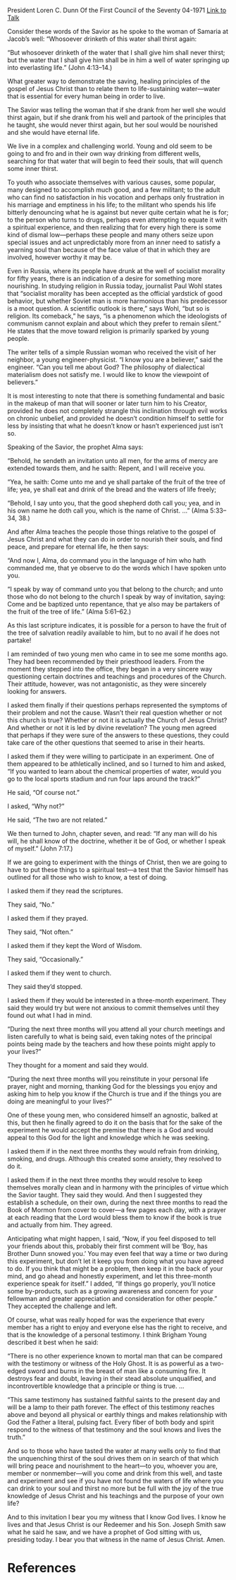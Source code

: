 President Loren C. Dunn
Of the First Council of the Seventy
04-1971
[Link to Talk](https://www.churchofjesuschrist.org/study/general-conference/1971/04/drink-of-the-pure-water?lang=eng)

Consider these words of the Savior as he spoke to the woman of Samaria at Jacob’s well: “Whosoever drinketh of this water shall thirst again:

“But whosoever drinketh of the water that I shall give him shall never thirst; but the water that I shall give him shall be in him a well of water springing up into everlasting life.” (John 4:13–14.)

What greater way to demonstrate the saving, healing principles of the gospel of Jesus Christ than to relate them to life-sustaining water—water that is essential for every human being in order to live.

The Savior was telling the woman that if she drank from her well she would thirst again, but if she drank from his well and partook of the principles that he taught, she would never thirst again, but her soul would be nourished and she would have eternal life.

We live in a complex and challenging world. Young and old seem to be going to and fro and in their own way drinking from different wells, searching for that water that will begin to feed their souls, that will quench some inner thirst.

To youth who associate themselves with various causes, some popular, many designed to accomplish much good, and a few militant; to the adult who can find no satisfaction in his vocation and perhaps only frustration in his marriage and emptiness in his life; to the militant who spends his life bitterly denouncing what he is against but never quite certain what he is for; to the person who turns to drugs, perhaps even attempting to equate it with a spiritual experience, and then realizing that for every high there is some kind of dismal low—perhaps these people and many others seize upon special issues and act unpredictably more from an inner need to satisfy a yearning soul than because of the face value of that in which they are involved, however worthy it may be.

Even in Russia, where its people have drunk at the well of socialist morality for fifty years, there is an indication of a desire for something more nourishing. In studying religion in Russia today, journalist Paul Wohl states that “socialist morality has been accepted as the official yardstick of good behavior, but whether Soviet man is more harmonious than his predecessor is a moot question. A scientific outlook is there,” says Wohl, “but so is religion. Its comeback,” he says, “is a phenomenon which the ideologists of communism cannot explain and about which they prefer to remain silent.” He states that the move toward religion is primarily sparked by young people.

The writer tells of a simple Russian woman who received the visit of her neighbor, a young engineer-physicist. “I know you are a believer,” said the engineer. “Can you tell me about God? The philosophy of dialectical materialism does not satisfy me. I would like to know the viewpoint of believers.”

It is most interesting to note that there is something fundamental and basic in the makeup of man that will sooner or later turn him to his Creator, provided he does not completely strangle this inclination through evil works on chronic unbelief, and provided he doesn’t condition himself to settle for less by insisting that what he doesn’t know or hasn’t experienced just isn’t so.

Speaking of the Savior, the prophet Alma says:

“Behold, he sendeth an invitation unto all men, for the arms of mercy are extended towards them, and he saith: Repent, and I will receive you.

“Yea, he saith: Come unto me and ye shall partake of the fruit of the tree of life; yea, ye shall eat and drink of the bread and the waters of life freely;

“Behold, I say unto you, that the good shepherd doth call you; yea, and in his own name he doth call you, which is the name of Christ. …” (Alma 5:33–34, 38.)

And after Alma teaches the people those things relative to the gospel of Jesus Christ and what they can do in order to nourish their souls, and find peace, and prepare for eternal life, he then says:

“And now I, Alma, do command you in the language of him who hath commanded me, that ye observe to do the words which I have spoken unto you.

“I speak by way of command unto you that belong to the church; and unto those who do not belong to the church I speak by way of invitation, saying: Come and be baptized unto repentance, that ye also may be partakers of the fruit of the tree of life.” (Alma 5:61–62.)

As this last scripture indicates, it is possible for a person to have the fruit of the tree of salvation readily available to him, but to no avail if he does not partake!

I am reminded of two young men who came in to see me some months ago. They had been recommended by their priesthood leaders. From the moment they stepped into the office, they began in a very sincere way questioning certain doctrines and teachings and procedures of the Church. Their attitude, however, was not antagonistic, as they were sincerely looking for answers.

I asked them finally if their questions perhaps represented the symptoms of their problem and not the cause. Wasn’t their real question whether or not this church is true? Whether or not it is actually the Church of Jesus Christ? And whether or not it is led by divine revelation? The young men agreed that perhaps if they were sure of the answers to these questions, they could take care of the other questions that seemed to arise in their hearts.

I asked them if they were willing to participate in an experiment. One of them appeared to be athletically inclined, and so I turned to him and asked, “If you wanted to learn about the chemical properties of water, would you go to the local sports stadium and run four laps around the track?”

He said, “Of course not.”

I asked, “Why not?”

He said, “The two are not related.”

We then turned to John, chapter seven, and read: “If any man will do his will, he shall know of the doctrine, whether it be of God, or whether I speak of myself.” (John 7:17.)

If we are going to experiment with the things of Christ, then we are going to have to put these things to a spiritual test—a test that the Savior himself has outlined for all those who wish to know, a test of doing.

I asked them if they read the scriptures.

They said, “No.”

I asked them if they prayed.

They said, “Not often.”

I asked them if they kept the Word of Wisdom.

They said, “Occasionally.”

I asked them if they went to church.

They said they’d stopped.

I asked them if they would be interested in a three-month experiment. They said they would try but were not anxious to commit themselves until they found out what I had in mind.

“During the next three months will you attend all your church meetings and listen carefully to what is being said, even taking notes of the principal points being made by the teachers and how these points might apply to your lives?”

They thought for a moment and said they would.

“During the next three months will you reinstitute in your personal life prayer, night and morning, thanking God for the blessings you enjoy and asking him to help you know if the Church is true and if the things you are doing are meaningful to your lives?”

One of these young men, who considered himself an agnostic, balked at this, but then he finally agreed to do it on the basis that for the sake of the experiment he would accept the premise that there is a God and would appeal to this God for the light and knowledge which he was seeking.

I asked them if in the next three months they would refrain from drinking, smoking, and drugs. Although this created some anxiety, they resolved to do it.

I asked them if in the next three months they would resolve to keep themselves morally clean and in harmony with the principles of virtue which the Savior taught. They said they would. And then I suggested they establish a schedule, on their own, during the next three months to read the Book of Mormon from cover to cover—a few pages each day, with a prayer at each reading that the Lord would bless them to know if the book is true and actually from him. They agreed.

Anticipating what might happen, I said, “Now, if you feel disposed to tell your friends about this, probably their first comment will be ‘Boy, has Brother Dunn snowed you.’ You may even feel that way a time or two during this experiment, but don’t let it keep you from doing what you have agreed to do. If you think that might be a problem, then keep it in the back of your mind, and go ahead and honestly experiment, and let this three-month experience speak for itself.” I added, “If things go properly, you’ll notice some by-products, such as a growing awareness and concern for your fellowman and greater appreciation and consideration for other people.” They accepted the challenge and left.

Of course, what was really hoped for was the experience that every member has a right to enjoy and everyone else has the right to receive, and that is the knowledge of a personal testimony. I think Brigham Young described it best when he said:

“There is no other experience known to mortal man that can be compared with the testimony or witness of the Holy Ghost. It is as powerful as a two-edged sword and burns in the breast of man like a consuming fire. It destroys fear and doubt, leaving in their stead absolute unqualified, and incontrovertible knowledge that a principle or thing is true. …

“This same testimony has sustained faithful saints to the present day and will be a lamp to their path forever. The effect of this testimony reaches above and beyond all physical or earthly things and makes relationship with God the Father a literal, pulsing fact. Every fiber of both body and spirit respond to the witness of that testimony and the soul knows and lives the truth.”

And so to those who have tasted the water at many wells only to find that the unquenching thirst of the soul drives them on in search of that which will bring peace and nourishment to the heart—to you, whoever you are, member or nonmember—will you come and drink from this well, and taste and experiment and see if you have not found the waters of life where you can drink to your soul and thirst no more but be full with the joy of the true knowledge of Jesus Christ and his teachings and the purpose of your own life?

And to this invitation I bear you my witness that I know God lives. I know he lives and that Jesus Christ is our Redeemer and his Son. Joseph Smith saw what he said he saw, and we have a prophet of God sitting with us, presiding today. I bear you that witness in the name of Jesus Christ. Amen.

# References
